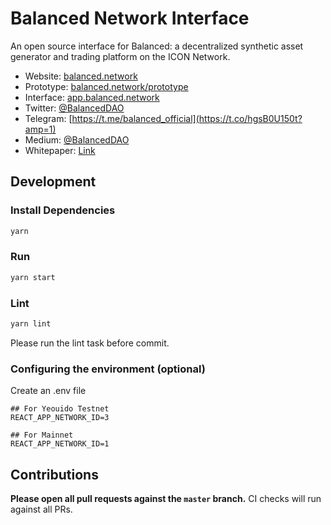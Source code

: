# Balanced Network Interface

An open source interface for Balanced: a decentralized synthetic asset generator and trading platform on the ICON Network.

- Website: [balanced.network](https://balanced.network/)
- Prototype: [balanced.network/prototype](https://balanced.network/prototype)
- Interface: [app.balanced.network](https://app.balanced.network/)
- Twitter: [@BalancedDAO](https://twitter.com/BalancedDAO)
- Telegram: [https://t.me/balanced_official](https://t.co/hgsB0U150t?amp=1)
- Medium: [@BalancedDAO](https://balanceddao.medium.com/)
- Whitepaper: [Link](https://balanced.network/resources/latest-white-paper.pdf)

## Development

### Install Dependencies

```bash
yarn
```

### Run

```bash
yarn start
```

### Lint

```bash
yarn lint
```

Please run the lint task before commit.

### Configuring the environment (optional)

Create an .env file

```
## For Yeouido Testnet
REACT_APP_NETWORK_ID=3

## For Mainnet
REACT_APP_NETWORK_ID=1
```

## Contributions

**Please open all pull requests against the `master` branch.**
CI checks will run against all PRs.
